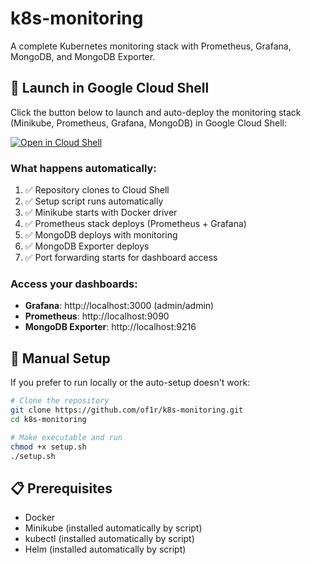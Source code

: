 # k8s-monitoring

A complete Kubernetes monitoring stack with Prometheus, Grafana, MongoDB, and MongoDB Exporter.

## 🚀 Launch in Google Cloud Shell

Click the button below to launch and auto-deploy the monitoring stack (Minikube, Prometheus, Grafana, MongoDB) in Google Cloud Shell:

[![Open in Cloud Shell](https://gstatic.com/cloudssh/images/open-btn.svg)](https://ssh.cloud.google.com/cloudshell/open?cloudshell_git_repo=https://github.com/of1r/k8s-monitoring&cloudshell_working_dir=.&cloudshell_startup=setup.sh)

### What happens automatically:
1. ✅ Repository clones to Cloud Shell
2. ✅ Setup script runs automatically  
3. ✅ Minikube starts with Docker driver
4. ✅ Prometheus stack deploys (Prometheus + Grafana)
5. ✅ MongoDB deploys with monitoring
6. ✅ MongoDB Exporter deploys
7. ✅ Port forwarding starts for dashboard access

### Access your dashboards:
- **Grafana**: http://localhost:3000 (admin/admin)
- **Prometheus**: http://localhost:9090  
- **MongoDB Exporter**: http://localhost:9216

## 🔧 Manual Setup

If you prefer to run locally or the auto-setup doesn't work:

```bash
# Clone the repository
git clone https://github.com/of1r/k8s-monitoring.git
cd k8s-monitoring

# Make executable and run
chmod +x setup.sh
./setup.sh
```

## 📋 Prerequisites

- Docker
- Minikube (installed automatically by script)
- kubectl (installed automatically by script)
- Helm (installed automatically by script)
